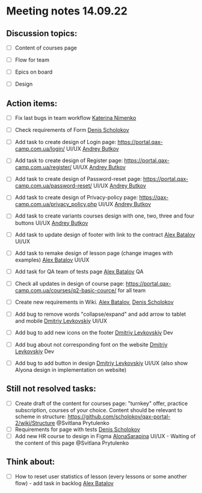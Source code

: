# Meeting notes 14.09.22

## Discussion topics:  

- [ ] Content of courses page 
- [ ] Flow for team 
- [ ] Epics on board  
- [ ] Design 


## Action items:  

- [ ] Fix last bugs in team workflow [Katerina Nimenko](https://github.com/KaterinaNimenko35)
- [ ] Сheck requirements of Form [Denis Scholokov](https://github.com/scholokov) 
- [ ] Add task to create design of Login page: https://portal.qax-camp.com.ua/login/ UI/UX [Andrey Butkov](https://github.com/ButKoff) 
- [ ] Add task to create design of Register page: https://portal.qax-camp.com.ua/register/ UI/UX [Andrey Butkov](https://github.com/ButKoff) 
- [ ] Add task to create design of Password-reset page: https://portal.qax-camp.com.ua/password-reset/ UI/UX [Andrey Butkov](https://github.com/ButKoff) 
- [ ] Add task to create design of Privacy-policy page: https://qax-camp.com.ua/privacy_policy.php UI/UX [Andrey Butkov](https://github.com/ButKoff) 
- [ ] Add task to create variants courses design with one, two, three and four buttons UI/UX [Andrey Butkov](https://github.com/ButKoff) 
- [ ] Add task to update design of footer with link to the contract [Alex Batalov](https://github.com/ABatalov) UI/UX
- [ ] Add task to remake design of lesson page (change images with examples) [Alex Batalov](https://github.com/ABatalov) UI/UX 
- [ ] Add task for QA team of tests page [Alex Batalov](https://github.com/ABatalov) QA  
- [ ] Check all updates in design of course page: https://portal.qax-camp.com.ua/courses/q2-basic-cource/ for all team 
- [ ] Create new requirements in Wiki. [Alex Batalov](https://github.com/ABatalov), [Denis Scholokov](https://github.com/scholokov)
- [ ] Add bug to remove words "collapse/expand" and add arrow to tablet and mobile [Dmitriy Levkovskiy](https://github.com/dmitryylev) UI/UX 
- [ ] Add bug to add new icons on the footer [Dmitriy Levkovskiy](https://github.com/dmitryylev) Dev
- [ ] Add bug about not corresponding font on the website [Dmitriy Levkovskiy](https://github.com/dmitryylev) Dev 
- [ ] Add bug to add button in design [Dmitriy Levkovskiy](https://github.com/dmitryylev) UI/UX (also show Alyona design in implementation on website)  


## Still not resolved tasks: 

- [ ] Create draft of the content for courses page:  "turnkey" offer, practice subscription, courses of your choice. Content should be relevant to scheme in structure: https://github.com/scholokov/qax-portal-2/wiki/Structure  @Svitlana Prytulenko
- [ ] Requirements for page with tests [Denis Scholokov](https://github.com/scholokov) 
- [ ] Add new HR course to design in Figma [AlonaSarapina](https://github.com/AlonaSarapina)  UI/UX - Waiting of the content of this page @Svitlana Prytulenko  

## Think about: 

- [ ] How to reset user statistics of lesson (every lessons or some another flow) - add task in backlog [Alex Batalov](https://github.com/ABatalov)
